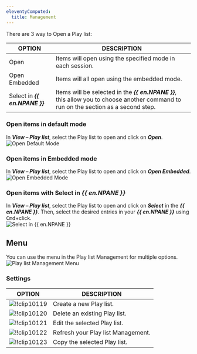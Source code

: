 ```yaml
---
eleventyComputed:
  title: Management
---
```

There are 3 way to Open a Play list:

| OPTION                         | DESCRIPTION                                               |
|--------------------------------|-----------------------------------------------------------|
| Open                           | Items will open using the specified mode in each session. |
| Open Embedded                  | Items will all open using the embedded mode.              |
| Select in ***{{ en.NPANE }}*** | Items will be selected in the ***{{ en.NPANE }}***, this allow you to choose another command to run on the section as a second step. |

### Open items in default mode
In ***View – Play list***, select the Play list to open and click on ***Open***.  
![Open Default Mode](https://webdevolutions.azureedge.net/docs/en/rdm/mac/clip10115.png)

### Open items in Embedded mode
In ***View – Play list***, select the Play list to open and click on ***Open Embedded***.  
![Open Embedded Mode](https://webdevolutions.azureedge.net/docs/en/rdm/mac/clip10116.png)

### Open items with Select in ***{{ en.NPANE }}***
In ***View – Play list***, select the Play list to open and click on ***Select*** in the ***{{ en.NPANE }}***. Then, select the desired entries in your ***{{ en.NPANE }}*** using <kbd>Cmd</kbd>+click.  
![Select in ***{{ en.NPANE }}***](https://webdevolutions.azureedge.net/docs/en/rdm/mac/clip10117.png)

## Menu
You can use the menu in the Play list Management for multiple options.  
![Play list Management Menu](https://webdevolutions.azureedge.net/docs/en/rdm/mac/clip10118.png)

### Settings
| OPTION                                                                             | DESCRIPTION                        |
|------------------------------------------------------------------------------------|------------------------------------|
| ![!!clip10119](https://webdevolutions.azureedge.net/docs/en/rdm/mac/clip10119.png) | Create a new Play list.            |
| ![!!clip10120](https://webdevolutions.azureedge.net/docs/en/rdm/mac/clip10120.png) | Delete an existing Play list.      |
| ![!!clip10121](https://webdevolutions.azureedge.net/docs/en/rdm/mac/clip10121.png) | Edit the selected Play list.       |
| ![!!clip10122](https://webdevolutions.azureedge.net/docs/en/rdm/mac/clip10122.png) | Refresh your Play list Management. |
| ![!!clip10123](https://webdevolutions.azureedge.net/docs/en/rdm/mac/clip10123.png) | Copy the selected Play list.       |
